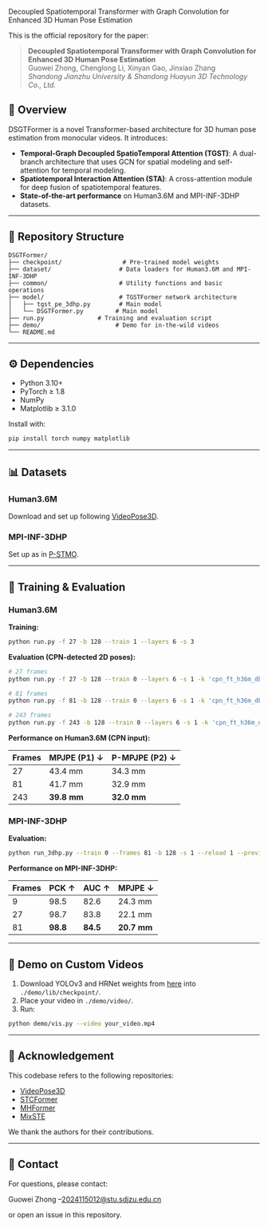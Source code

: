 Decoupled Spatiotemporal Transformer with Graph Convolution for Enhanced 3D Human Pose Estimation

This is the official repository for the paper:

> **Decoupled Spatiotemporal Transformer with Graph Convolution for Enhanced 3D Human Pose Estimation**  
> Guowei Zhong, Chenglong Li, Xinyan Gao, Jinxiao Zhang  
> *Shandong Jianzhu University & Shandong Huayun 3D Technology Co., Ltd.*  

## 🎯 Overview

DSGTFormer is a novel Transformer-based architecture for 3D human pose estimation from monocular videos. It introduces:

- **Temporal-Graph Decoupled SpatioTemporal Attention (TGST)**: A dual-branch architecture that uses GCN for spatial modeling and self-attention for temporal modeling.
- **Spatiotemporal Interaction Attention (STA)**: A cross-attention module for deep fusion of spatiotemporal features.
- **State-of-the-art performance** on Human3.6M and MPI-INF-3DHP datasets.

---

## 📁 Repository Structure

```
DSGTFormer/
├── checkpoint/                 # Pre-trained model weights
├── dataset/                   # Data loaders for Human3.6M and MPI-INF-3DHP
├── common/                    # Utility functions and basic operations
├── model/                     # TGSTFormer network architecture
│   ├── tgst_pe_3dhp.py        # Main model  
│   └── DSGTFormer.py         # Main model
├── run.py               # Training and evaluation script
├── demo/                     # Demo for in-the-wild videos
└── README.md
```

---

## ⚙️ Dependencies

- Python 3.10+
- PyTorch ≥ 1.8
- NumPy
- Matplotlib ≥ 3.1.0

Install with:
```bash
pip install torch numpy matplotlib
```

---

## 📊 Datasets

### Human3.6M
Download and set up following [VideoPose3D](https://github.com/facebookresearch/VideoPose3D/blob/master/DATASETS.md).

### MPI-INF-3DHP
Set up as in [P-STMO](https://github.com/paTRICK-swk/P-STMO).

---

## 🚀 Training & Evaluation

### Human3.6M

**Training:**
```bash
python run.py -f 27 -b 128 --train 1 --layers 6 -s 3
```

**Evaluation (CPN-detected 2D poses):**

```bash
# 27 frames
python run.py -f 27 -b 128 --train 0 --layers 6 -s 1 -k 'cpn_ft_h36m_dbb' --reload 1 --previous_dir ./checkpoint/tgstformer_27.pth

# 81 frames
python run.py -f 81 -b 128 --train 0 --layers 6 -s 1 -k 'cpn_ft_h36m_dbb' --reload 1 --previous_dir ./checkpoint/tgstformer_81.pth

# 243 frames
python run.py -f 243 -b 128 --train 0 --layers 6 -s 1 -k 'cpn_ft_h36m_dbb' --reload 1 --previous_dir ./checkpoint/tgstformer_243.pth
```

**Performance on Human3.6M (CPN input):**

| Frames | MPJPE (P1) ↓ | P-MPJPE (P2) ↓ |
| ------ | ------------ | -------------- |
| 27     | 43.4 mm      | 34.3 mm        |
| 81     | 41.7 mm      | 32.9 mm        |
| 243    | **39.8 mm**  | **32.0 mm**    |

### MPI-INF-3DHP

**Evaluation:**
```bash
python run_3dhp.py --train 0 --frames 81 -b 128 -s 1 --reload 1 --previous_dir ./checkpoint/tgstformer_3dhp_81.pth
```

**Performance on MPI-INF-3DHP:**

| Frames | PCK ↑    | AUC ↑    | MPJPE ↓     |
| ------ | -------- | -------- | ----------- |
| 9      | 98.5     | 82.6     | 24.3 mm     |
| 27     | 98.7     | 83.8     | 22.1 mm     |
| 81     | **98.8** | **84.5** | **20.7 mm** |

---

## 🧪 Demo on Custom Videos

1. Download YOLOv3 and HRNet weights from [here](https://drive.google.com/drive/folders/1_ENAMOsPM7FXmdYRbkwbFHgzQq_B_NQA) into `./demo/lib/checkpoint/`.
2. Place your video in `./demo/video/`.
3. Run:
```bash
python demo/vis.py --video your_video.mp4
```

---

## 🙏 Acknowledgement

This codebase refers to the following repositories:

- [VideoPose3D](https://github.com/facebookresearch/VideoPose3D)
- [STCFormer](https://github.com/...)
- [MHFormer](https://github.com/Vegetebird/MHFormer)
- [MixSTE](https://github.com/JinluZhang1126/MixSTE)

We thank the authors for their contributions.

---

## 📧 Contact

For questions, please contact:  

Guowei Zhong –2024115012@stu.sdjzu.edu.cn 

or open an issue in this repository.
